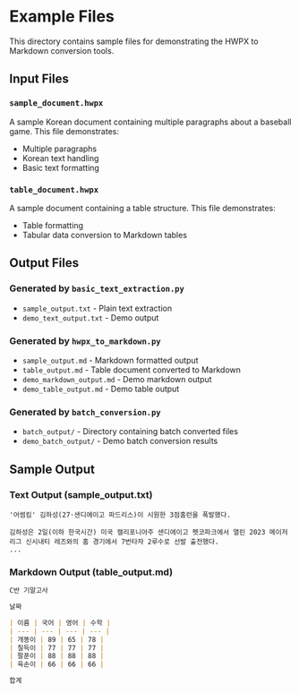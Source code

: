 # Example Files

This directory contains sample files for demonstrating the HWPX to Markdown conversion tools.

## Input Files

### `sample_document.hwpx`
A sample Korean document containing multiple paragraphs about a baseball game. This file demonstrates:
- Multiple paragraphs
- Korean text handling
- Basic text formatting

### `table_document.hwpx`
A sample document containing a table structure. This file demonstrates:
- Table formatting
- Tabular data conversion to Markdown tables

## Output Files

### Generated by `basic_text_extraction.py`
- `sample_output.txt` - Plain text extraction
- `demo_text_output.txt` - Demo output

### Generated by `hwpx_to_markdown.py`
- `sample_output.md` - Markdown formatted output
- `table_output.md` - Table document converted to Markdown
- `demo_markdown_output.md` - Demo markdown output
- `demo_table_output.md` - Demo table output

### Generated by `batch_conversion.py`
- `batch_output/` - Directory containing batch converted files
- `demo_batch_output/` - Demo batch conversion results

## Sample Output

### Text Output (sample_output.txt)
```
'어썸킴' 김하성(27·샌디에이고 파드리스)이 시원한 3점홈런을 폭발했다.

김하성은 2일(이하 한국시간) 미국 캘리포니아주 샌디에이고 펫코파크에서 열린 2023 메이저리그 신시내티 레즈와의 홈 경기에서 7번타자 2루수로 선발 출전했다.
...
```

### Markdown Output (table_output.md)
```markdown
C반 기말고사

날짜

| 이름 | 국어 | 영어 | 수학 |
| --- | --- | --- | --- |
| 개똥이 | 89 | 65 | 78 |
| 칠득이 | 77 | 77 | 77 |
| 팔푼이 | 88 | 88 | 88 |
| 육손이 | 66 | 66 | 66 |

합계
```